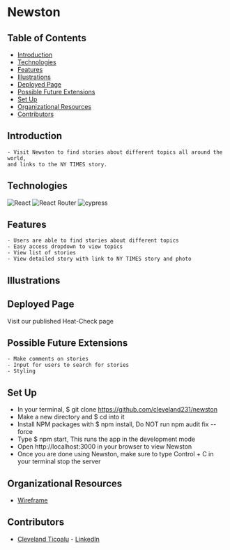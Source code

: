 # Newston
<!-- <img width="100%" alt="heat-check-logo" src=""> -->

## Table of Contents
  - [Introduction](#introduction)
  - [Technologies](#technologies)
  - [Features](#features)
  - [Illustrations](#illustrations)
  - [Deployed Page](#deployed-page)
  - [Possible Future Extensions](#possible-future-extensions)
  - [Set Up](#set-up)
  - [Organizational Resources](#organizational-resources)
  - [Contributors](#contributors)

## Introduction
    - Visit Newston to find stories about different topics all around the world,
    and links to the NY TIMES story.

## Technologies
![React](https://img.shields.io/badge/react-%2320232a.svg?style=for-the-badge&logo=react&logoColor=%2361DAFB)
![React Router](https://img.shields.io/badge/React_Router-CA4245?style=for-the-badge&logo=react-router&logoColor=white)
![cypress](https://img.shields.io/badge/-cypress-%23E5E5E5?style=for-the-badge&logo=cypress&logoColor=058a5e)

## Features
    - Users are able to find stories about different topics
    - Easy access dropdown to view topics
    - View list of stories
    - View detailed story with link to NY TIMES story and photo

## Illustrations

## Deployed Page
   Visit our published Heat-Check page []()

## Possible Future Extensions
    - Make comments on stories
    - Input for users to search for stories
    - Styling

## Set Up
  - In your terminal, $ git clone https://github.com/cleveland231/newston
  - Make a new directory and $ cd into it
  - Install NPM packages with $ npm install, Do NOT run npm audit fix --force
  - Type $ npm start, This runs the app in the development mode
  - Open http://localhost:3000 in your browser to view Newston
  - Once you are done using Newston, make sure to type Control + C in your terminal stop the server

## Organizational Resources
- [Wireframe](https://www.figma.com/file/G9wLshWylORhcmRkV7cMgb/Untitled?node-id=0%3A1)

## Contributors
  - [Cleveland Ticoalu](https://github.com/cleveland231) - [LinkedIn](https://www.linkedin.com/in/cleveland-ticoalu/)


